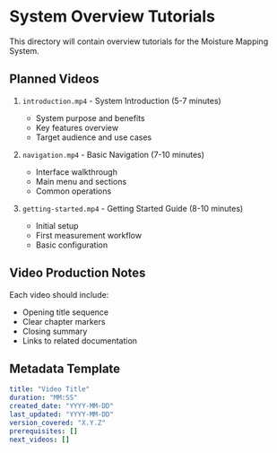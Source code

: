 # System Overview Tutorials

This directory will contain overview tutorials for the Moisture Mapping System.

## Planned Videos

1. `introduction.mp4` - System Introduction (5-7 minutes)
   - System purpose and benefits
   - Key features overview
   - Target audience and use cases

2. `navigation.mp4` - Basic Navigation (7-10 minutes)
   - Interface walkthrough
   - Main menu and sections
   - Common operations

3. `getting-started.mp4` - Getting Started Guide (8-10 minutes)
   - Initial setup
   - First measurement workflow
   - Basic configuration

## Video Production Notes

Each video should include:
- Opening title sequence
- Clear chapter markers
- Closing summary
- Links to related documentation

## Metadata Template

```yaml
title: "Video Title"
duration: "MM:SS"
created_date: "YYYY-MM-DD"
last_updated: "YYYY-MM-DD"
version_covered: "X.Y.Z"
prerequisites: []
next_videos: []
